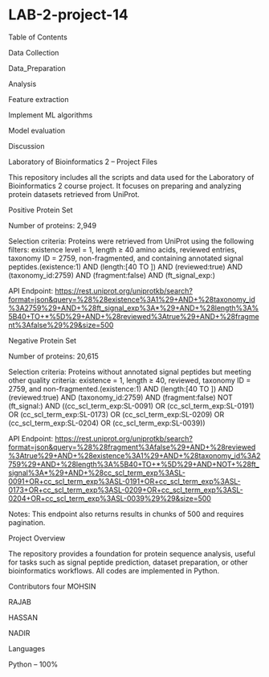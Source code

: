 # LAB-2-project-14
Table of Contents

Data Collection

Data_Preparation

Analysis

Feature extraction

Implement ML algorithms

Model evaluation

Discussion

Laboratory of Bioinformatics 2 – Project Files

This repository includes all the scripts and data used for the Laboratory of Bioinformatics 2 course project. It focuses on preparing and analyzing protein datasets retrieved from UniProt.

Positive Protein Set


Number of proteins: 2,949

Selection criteria: Proteins were retrieved from UniProt using the following filters: existence level = 1, length ≥ 40 amino acids, reviewed entries, taxonomy ID = 2759, non-fragmented, and containing annotated signal peptides.(existence:1) AND (length:[40 TO ]) AND (reviewed:true) AND (taxonomy_id:2759) AND (fragment:false) AND (ft_signal_exp:)

API Endpoint:
https://rest.uniprot.org/uniprotkb/search?format=json&query=%28%28existence%3A1%29+AND+%28taxonomy_id%3A2759%29+AND+%28ft_signal_exp%3A*%29+AND+%28length%3A%5B40+TO+*%5D%29+AND+%28reviewed%3Atrue%29+AND+%28fragment%3Afalse%29%29&size=500

Negative Protein Set

Number of proteins: 20,615

Selection criteria: Proteins without annotated signal peptides but meeting other quality criteria: existence = 1, length ≥ 40, reviewed, taxonomy ID = 2759, and non-fragmented.(existence:1) AND (length:[40 TO ]) AND (reviewed:true) AND (taxonomy_id:2759) AND (fragment:false) NOT (ft_signal:) AND ((cc_scl_term_exp:SL-0091) OR (cc_scl_term_exp:SL-0191) OR (cc_scl_term_exp:SL-0173) OR (cc_scl_term_exp:SL-0209) OR (cc_scl_term_exp:SL-0204) OR (cc_scl_term_exp:SL-0039))

API Endpoint:
https://rest.uniprot.org/uniprotkb/search?format=json&query=%28%28fragment%3Afalse%29+AND+%28reviewed%3Atrue%29+AND+%28existence%3A1%29+AND+%28taxonomy_id%3A2759%29+AND+%28length%3A%5B40+TO+*%5D%29+AND+NOT+%28ft_signal%3A*%29+AND+%28cc_scl_term_exp%3ASL-0091+OR+cc_scl_term_exp%3ASL-0191+OR+cc_scl_term_exp%3ASL-0173+OR+cc_scl_term_exp%3ASL-0209+OR+cc_scl_term_exp%3ASL-0204+OR+cc_scl_term_exp%3ASL-0039%29%29&size=500

Notes: This endpoint also returns results in chunks of 500 and requires pagination.

Project Overview

The repository provides a foundation for protein sequence analysis, useful for tasks such as signal peptide prediction, dataset preparation, or other bioinformatics workflows. All codes are implemented in Python.

Contributors
four
MOHSIN

RAJAB

HASSAN

NADIR

Languages

Python – 100%
